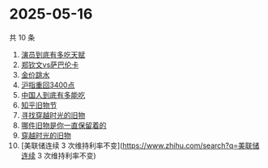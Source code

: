 # 2025-05-16

共 10 条

<!-- BEGIN -->
<!-- 最后更新时间 Fri May 16 2025 06:10:39 GMT+0800 (China Standard Time) -->

1. [演员到底有多吃天赋](https://www.zhihu.com/search?q=演员到底有多吃天赋)
1. [郑钦文vs萨巴伦卡](https://www.zhihu.com/search?q=郑钦文vs萨巴伦卡)
1. [金价跳水](https://www.zhihu.com/search?q=金价跳水)
1. [沪指重回3400点](https://www.zhihu.com/search?q=沪指重回3400点)
1. [中国人到底有多能吃](https://www.zhihu.com/search?q=中国人到底有多能吃)
1. [知乎旧物节](https://www.zhihu.com/search?q=知乎旧物节)
1. [寻找穿越时光的旧物](https://www.zhihu.com/search?q=寻找穿越时光的旧物)
1. [哪件旧物是你一直保留着的](https://www.zhihu.com/search?q=哪件旧物是你一直保留着的)
1. [穿越时光的旧物](https://www.zhihu.com/search?q=穿越时光的旧物)
1. [美联储连续 3 次维持利率不变](https://www.zhihu.com/search?q=美联储连续 3
   次维持利率不变)

<!-- END -->
